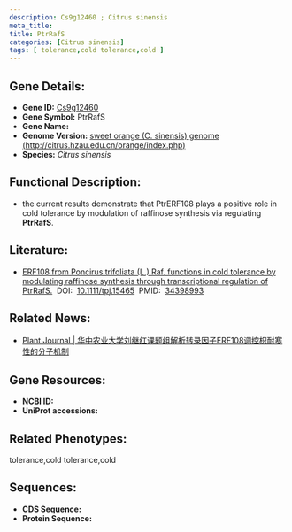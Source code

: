 ```yaml
---
description: Cs9g12460 ; Citrus sinensis
meta_title:
title: PtrRafS
categories: [Citrus sinensis]
tags: [ tolerance,cold tolerance,cold ]
---
```


## Gene Details:
- **Gene ID:**	[Cs9g12460]()
- **Gene Symbol:** PtrRafS
- **Gene Name:** 
- **Genome Version:** [sweet orange (C. sinensis) genome (http://citrus.hzau.edu.cn/orange/index.php)]()
- **Species:** *Citrus sinensis*

## Functional Description:
   - the current results demonstrate that PtrERF108 plays a positive role in cold tolerance by modulation of raffinose synthesis via regulating **PtrRafS**.

## Literature:
   - [ERF108 from Poncirus trifoliata (L.) Raf. functions in cold tolerance by modulating raffinose synthesis through transcriptional regulation of PtrRafS.]( https://onlinelibrary.wiley.com/doi/10.1111/tpj.15465)&nbsp;&nbsp;DOI:&nbsp;&nbsp;[10.1111/tpj.15465](https://onlinelibrary.wiley.com/doi/10.1111/tpj.15465)&nbsp;&nbsp;PMID:&nbsp;&nbsp;[34398993](https://pubmed.ncbi.nlm.nih.gov/34398993/)

## Related News:
   - [Plant Journal | 华中农业大学刘继红课题组解析转录因子ERF108调控枳耐寒性的分子机制](https://mp.weixin.qq.com/s?__biz=Mzg3MDEwNDEyMg==&mid=2247515923&idx=4&sn=cc5328d257157fbe9990f46a95ed614a&chksm=ce901246f9e79b501a77027dbe049ca89cf192d30cb980378a0be60ed6292ee8f22745ed0736&scene=27#wechat_redirect)

## Gene Resources:
- **NCBI ID:** [](https://www.ncbi.nlm.nih.gov/gene/?term=)
- **UniProt accessions:** [](https://www.uniprot.org/uniprotkb//entry)

## Related Phenotypes:
tolerance,cold tolerance,cold

## Sequences:
- **CDS Sequence:**
- **Protein Sequence:**
